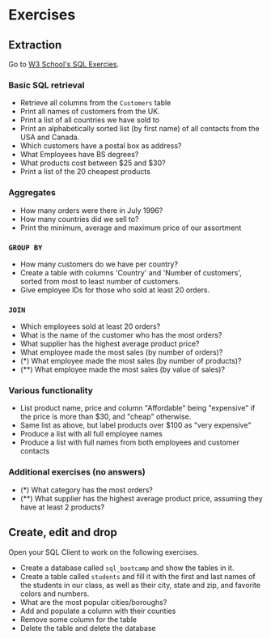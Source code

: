 # Exercises


## Extraction

Go to [W3 School's SQL Exercies](http://www.w3schools.com/sql/trysql.asp?filename=trysql_select_all).


### Basic SQL retrieval


- Retrieve all columns from the `Customers` table
- Print all names of customers from the UK.
- Print a list of all countries we have sold to
- Print an alphabetically sorted list (by first name) of all contacts from the USA and Canada.
- Which customers have a postal box as address?
- What Employees have BS degrees?
- What products cost between $25 and $30?
- Print a list of the 20 cheapest products


### Aggregates


- How many orders were there in July 1996?
- How many countries did we sell to?
- Print the minimum, average and maximum price of our assortment


### `GROUP BY`

- How many customers do we have per country?
- Create a table with columns 'Country' and 'Number of customers', sorted from most to least number of customers.
- Give employee IDs for those who sold at least 20 orders.


### `JOIN`

- Which employees sold at least 20 orders?
- What is the name of the customer who has the most orders?
- What supplier has the highest average product price?
- What employee made the most sales (by number of orders)?
- (*) What employee made the most sales (by number of products)?
- (**) What employee made the most sales (by value of sales)?


### Various functionality

- List product name, price and column "Affordable" being "expensive" if the price is more than $30, and "cheap" otherwise.
- Same list as above, but label products over $100 as "very expensive"
- Produce a list with all full employee names
- Produce a list with full names from both employees and customer contacts


### Additional exercises (no answers)

- (*) What category has the most orders?
- (**) What supplier has the highest average product price, assuming they have at least 2 products?



## Create, edit and drop

Open your SQL Client to work on the following exercises.


- Create a database called `sql_bootcamp` and show the tables in it.
- Create a table called `students` and fill it with the first and last names of the students in our class,
as well as their city, state and zip, and favorite colors and numbers.
- What are the most popular cities/boroughs?
- Add and populate a column with their counties
- Remove some column for the table
- Delete the table and delete the database
